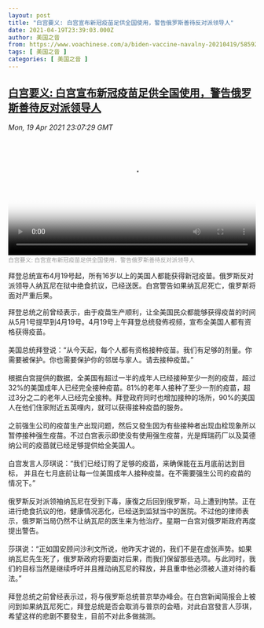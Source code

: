 ```yaml
---
layout: post
title: "白宫要义: 白宫宣布新冠疫苗足供全国使用，警告俄罗斯善待反对派领导人"
date: 2021-04-19T23:39:03.000Z
author: 美国之音
from: https://www.voachinese.com/a/biden-vaccine-navalny-20210419/5859227.html
tags: [ 美国之音 ]
categories: [ 美国之音 ]
---
```

<!--1618875543000-->
[白宫要义: 白宫宣布新冠疫苗足供全国使用，警告俄罗斯善待反对派领导人](https://www.voachinese.com/a/biden-vaccine-navalny-20210419/5859227.html)
------

<div>
<div><i>Mon, 19 Apr 2021 23:07:29 GMT</i></div><video poster="https://images.weserv.nl?url=gdb.voanews.com/c9ed9aea-a572-4cd4-88c0-919dbccc0862_tv_r1_s_w900.jpg" src="https://av.voanews.com/Videoroot/Pangeavideo/2021/04/c/c9/c9ed9aea-a572-4cd4-88c0-919dbccc0862_240p.mp4" style="width:100%" controls></video><div><small style="color: #999;">白宫要义: 白宫宣布新冠疫苗足供全国使用，警告俄罗斯善待反对派领导人</small></div><p>拜登总统宣布4月19号起，所有16岁以上的美国人都能获得新冠疫苗。俄罗斯反对派领导人纳瓦尼在狱中绝食抗议，已经送医。白宫警告如果纳瓦尼死亡，俄罗斯将面对严重后果。</p><p>拜登总统之前曾经表示，由于疫苗生产顺利，让全美国民众都能够获得疫苗的时间从5月1号提早到4月19号。4月19号上午拜登总统發佈视频，宣布全美国人都有资格获得疫苗。<br /><br />美国总统拜登说：“从今天起，每个人都有资格接种疫苗。我们有足够的剂量。你需要被保护。你也需要保护你的邻居与家人。请去接种疫苗。”<br /> <br />根据白宫提供的数据，全美国有超过一半的成年人已经接种至少一剂的疫苗，超过32%的美国成年人已经完全接种疫苗。81%的老年人接种了至少一剂的疫苗，超过3分之二的老年人已经完全接种。拜登政府同时也增加接种的场所，90%的美国人在他们住家附近五英哩内，就可以获得接种疫苗的服务。<br /><br />之前强生公司的疫苗生产出现问题，然后又發生因为有些接种者出现血栓现象所以暂停接种强生疫苗。不过白宫表示即使没有使用强生疫苗，光是辉瑞药厂以及莫德纳公司的疫苗就已经足够提供给全美国人。<br /><br />白宫发言人莎琪说：“我们已经订购了足够的疫苗，来确保能在五月底前达到目标， 并且在七月底前让每一位美国成年人接种疫苗。在不需要强生公司的疫苗的情况下。”<br /> <br />俄罗斯反对派领袖纳瓦尼在受到下毒，康復之后回到俄罗斯，马上遭到拘禁。正在进行绝食抗议的他，健康情况恶化，已经送到监狱当中的医院。不过他的律师表示，俄罗斯当局仍然不让纳瓦尼的医生来为他治疗。星期一白宫对俄罗斯政府再度提出警告。<br /><br />莎琪说：“正如国安顾问沙利文所说，他昨天才说的，我们不是在虚张声势。如果纳瓦尼先生死了，俄罗斯政府将要面对后果，而我们保留那些选项。与此同时，我们的目标当然是继续呼吁并且推动纳瓦尼的释放，并且重申他必须被人道对待的看法。”<br /><br />拜登总统之前曾经表示过，将与俄罗斯总统普京举办峰会。在白宫新闻简报会上被问到如果纳瓦尼死亡，拜登总统是否会取消与普京的会晤，对此白宫發言人莎琪，希望这样的悲剧不要發生，目前不对此多做揣测。</p>
</div>
